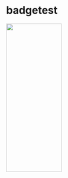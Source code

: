 # badgetest
<img src="https://img.shields.io/badge/Generate%20workflow-blue" width="150" height="400">
